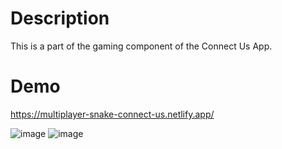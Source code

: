 # Description 
This is a part of the gaming component of the Connect Us App.

# Demo
https://multiplayer-snake-connect-us.netlify.app/

![image](https://user-images.githubusercontent.com/87208681/125486661-14d68659-5d66-4eee-9c2b-ca36e52d1e32.png)
![image](https://user-images.githubusercontent.com/87208681/125486960-1fe4d4ba-5485-4ead-880a-086f6c71a4b2.png)
